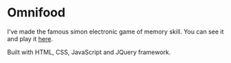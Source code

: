 # Omnifood 

I've made the famous simon electronic game of memory skill. You can see it and play it [here](https://solguatelli.github.io/simon_game/).

Built with HTML, CSS, JavaScript and JQuery framework.

